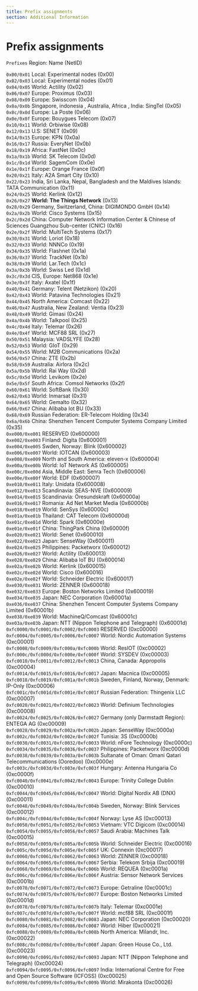 ```yaml
---
title: Prefix assignments
section: Additional Information
---
```


# Prefix assignments

`Prefixes` Region: Name (NetID)

`0x00/0x01` Local: Experimental nodes (0x00)  
`0x02/0x03` Local: Experimental nodes (0x01)  
`0x04/0x05` World: Actility (0x02)  
`0x06/0x07` Europe: Proximus (0x03)  
`0x08/0x09` Europe: Swisscom (0x04)  
`0x0a/0x0b` Singapore, indonesia , Australia, Africa , India: SingTel (0x05)  
`0x0c/0x0d` Europe: La Poste (0x06)  
`0x0e/0x0f` Europe: Bouygues Telecom (0x07)  
`0x10/0x11` World: Orbiwise (0x08)  
`0x12/0x13` U.S: SENET (0x09)  
`0x14/0x15` Europe: KPN (0x0a)  
`0x16/0x17` Russia: EveryNet (0x0b)  
`0x18/0x19` Africa: FastNet (0x0c)  
`0x1a/0x1b` World: SK Telecom (0x0d)  
`0x1c/0x1d` World: SagemCom (0x0e)  
`0x1e/0x1f` Europe: Orange France (0x0f)  
`0x20/0x21` Italy: A2A Smart City (0x10)  
`0x22/0x23` India, Sri Lanka, Nepal, Bangladesh and the Maldives Islands: TATA Communication (0x11)  
`0x24/0x25` World: Kerlink (0x12)  
`0x26/0x27` **World: The Things Network** (0x13)  
`0x28/0x29` Germany, Switzerland, China: DIGIMONDO GmbH (0x14)  
`0x2a/0x2b` World: Cisco Systems (0x15)  
`0x2c/0x2d` China: Computer Network Information Center & Chinese of Sciences Guangzhou Sub-center (CNIC) (0x16)  
`0x2e/0x2f` World: MultiTech Systems (0x17)  
`0x30/0x31` World: Loriot (0x18)  
`0x32/0x33` World: NNNCo (0x19)  
`0x34/0x35` World: Flashnet (0x1a)  
`0x36/0x37` World: TrackNet (0x1b)  
`0x38/0x39` World: Lar.Tech (0x1c)  
`0x3a/0x3b` World: Swiss Led (0x1d)  
`0x3c/0x3d` CIS, Europe: Net868 (0x1e)  
`0x3e/0x3f` Italy: Axatel (0x1f)  
`0x40/0x41` Germany: Telent (Netzikon) (0x20)  
`0x42/0x43` World: Patavina Technologies (0x21)  
`0x44/0x45` North America: Comcast (0x22)  
`0x46/0x47` Australia, New Zealand: Ventia (0x23)  
`0x48/0x49` World: Gimasi (0x24)  
`0x4a/0x4b` World: Talkpool (0x25)  
`0x4c/0x4d` Italy: Telemar (0x26)  
`0x4e/0x4f` World: MCF88 SRL (0x27)  
`0x50/0x51` Malaysia: VADSLYFE (0x28)  
`0x52/0x53` World: GIoT (0x29)  
`0x54/0x55` World: M2B Communications (0x2a)  
`0x56/0x57` China: ZTE (0x2b)  
`0x58/0x59` Australia: Airlora (0x2c)  
`0x5a/0x5b` World: Rai Way (0x2d)  
`0x5c/0x5d` World: Levikom (0x2e)  
`0x5e/0x5f` South Africa: Comsol Networks (0x2f)  
`0x60/0x61` World: SoftBank (0x30)  
`0x62/0x63` World: Inmarsat (0x31)  
`0x64/0x65` World: Gemalto (0x32)  
`0x66/0x67` China: Alibaba Iot BU (0x33)  
`0x68/0x69` Russian Federation: ER-Telecom Holding (0x34)  
`0x6a/0x6b` China: Shenzhen Tencent Computer Systems Company Limited (0x35)  
`0xe000/0xe001`  RESERVED (0x600000)  
`0xe002/0xe003`  Finland: Digita (0x600001)  
`0xe004/0xe005`  Swden, Norway: Blink (0x600002)  
`0xe006/0xe007`  World: IOTCAN (0x600003)  
`0xe008/0xe009`  North and South America: eleven-x (0x600004)  
`0xe00a/0xe00b`  World: IoT Network AS (0x600005)  
`0xe00c/0xe00d`  Asia, Middle East: Senra Tech (0x600006)  
`0xe00e/0xe00f`  World: EDF (0x600007)  
`0xe010/0xe011`  Italy: Unidata (0x600008)  
`0xe012/0xe013`  Scandinavia: SEAS-NVE	 (0x600009)  
`0xe014/0xe015`  Scandinavia: Öresundskraft (0x60000a)  
`0xe016/0xe017`  Romania: Ad Net Market Media (0x60000b)  
`0xe018/0xe019`  World: SenSys (0x60000c)  
`0xe01a/0xe01b`  Thailand: CAT Telecom (0x60000d)  
`0xe01c/0xe01d`  World: Spark (0x60000e)  
`0xe01e/0xe01f`  China: ThingPark China (0x60000f)  
`0xe020/0xe021`  World: Senet (0x600010)  
`0xe022/0xe023`  Japan: SenseWay (0x600011)  
`0xe024/0xe025`  Philippines: Packetworx (0x600012)  
`0xe026/0xe027`  World: Actility (0x600013)  
`0xe028/0xe029`  China: Alibaba IoT BU (0x600014)  
`0xe02a/0xe02b`  World: Kerlink (0x600015)  
`0xe02c/0xe02d`  World: Cisco (0x600016)  
`0xe02e/0xe02f`  World: Schneider Electric (0x600017)  
`0xe030/0xe031`  World: ZENNER (0x600018)  
`0xe032/0xe033`  Europe: Boston Networks Limited (0x600019)  
`0xe034/0xe035`  Japan: NEC Corporation (0x60001a)  
`0xe036/0xe037`  China: Shenzhen Tencent Computer Systems Company Limited (0x60001b)  
`0xe038/0xe039`  World: MachineQ/Comcast (0x60001c)  
`0xe03a/0xe03b`  Japan: NTT (Nippon Telephone and Telegraph) (0x60001d)  
`0xfc0000/0xfc0001/0xfc0002/0xfc0003`  RESERVED (0xc00000)  
`0xfc0004/0xfc0005/0xfc0006/0xfc0007`  World: Nordic Automation Systems (0xc00001)  
`0xfc0008/0xfc0009/0xfc000a/0xfc000b`  World: ResIOT (0xc00002)  
`0xfc000c/0xfc000d/0xfc000e/0xfc000f`  World: SYSDEV (0xc00003)  
`0xfc0010/0xfc0011/0xfc0012/0xfc0013`  China, Canada: Appropolis (0xc00004)  
`0xfc0014/0xfc0015/0xfc0016/0xfc0017`  Japan: Macnica (0xc00005)  
`0xfc0018/0xfc0019/0xfc001a/0xfc001b`  Sweden, Finland, Norway, Denmark: IP-Only	(0xc00006)  
`0xfc001c/0xfc001d/0xfc001e/0xfc001f`  Russian Federation: Thingenix LLC (0xc00007)  
`0xfc0020/0xfc0021/0xfc0022/0xfc0023`  World: Definium Technologies (0xc00008)  
`0xfc0024/0xfc0025/0xfc0026/0xfc0027`  Germany (only Darmstadt Region): ENTEGA AG (0xc00009)  
`0xfc0028/0xfc0029/0xfc002a/0xfc002b`  Japan: SenseWay (0xc0000a)  
`0xfc002c/0xfc002d/0xfc002e/0xfc002f`  Tunisia: 3S (0xc0000b)  
`0xfc0030/0xfc0031/0xfc0032/0xfc0033`  World: nFore Technology (0xc0000c)  
`0xfc0034/0xfc0035/0xfc0036/0xfc0037`  Philippines: Packetworx (0xc0000d)  
`0xfc0038/0xfc0039/0xfc003a/0xfc003b`  Sultanate of Oman: Omani Qatari Telecommunications (Ooredoo) (0xc0000e)  
`0xfc003c/0xfc003d/0xfc003e/0xfc003f`  Hungary: Antenna Hungaria Co (0xc0000f)  
`0xfc0040/0xfc0041/0xfc0042/0xfc0043`  Europe: Trinity College Dublin (0xc00010)  
`0xfc0044/0xfc0045/0xfc0046/0xfc0047`  World: Digital Nordix AB (DNX) (0xc00011)  
`0xfc0048/0xfc0049/0xfc004a/0xfc004b`  Sweden, Norway: Blink Services (0xc00012)  
`0xfc004c/0xfc004d/0xfc004e/0xfc004f`  Norway: Lyse AS (0xc00013)  
`0xfc0050/0xfc0051/0xfc0052/0xfc0053`  Vietnam: VTC Digicom (0xc00014)  
`0xfc0054/0xfc0055/0xfc0056/0xfc0057`  Saudi Arabia: Machines Talk (0xc00015)  
`0xfc0058/0xfc0059/0xfc005a/0xfc005b`  World: Schneider Electric (0xc00016)  
`0xfc005c/0xfc005d/0xfc005e/0xfc005f`  UK: Connexin (0xc00017)  
`0xfc0060/0xfc0061/0xfc0062/0xfc0063`  World: ZENNER  (0xc00018)  
`0xfc0064/0xfc0065/0xfc0066/0xfc0067`  Serbia: Telekom Srbija (0xc00019)  
`0xfc0068/0xfc0069/0xfc006a/0xfc006b`  World: REQUEA (0xc0001a)  
`0xfc006c/0xfc006d/0xfc006e/0xfc006f`  Austria: Sensor Network Services (0xc0001b)  
`0xfc0070/0xfc0071/0xfc0072/0xfc0073`  Europe: Getraline (0xc0001c)  
`0xfc0074/0xfc0075/0xfc0076/0xfc0077`  Europe: Boston Networks Limited (0xc0001d)  
`0xfc0078/0xfc0079/0xfc007a/0xfc007b`  Italy: Telemar (0xc0001e)  
`0xfc007c/0xfc007d/0xfc007e/0xfc007f`  World: mcf88 SRL (0xc0001f)  
`0xfc0080/0xfc0081/0xfc0082/0xfc0083`  Japan: NEC Corporation (0xc00020)  
`0xfc0084/0xfc0085/0xfc0086/0xfc0087`  World: Hiber (0xc00021)  
`0xfc0088/0xfc0089/0xfc008a/0xfc008b`  North America: Milandr, Inc. (0xc00022)  
`0xfc008c/0xfc008d/0xfc008e/0xfc008f`  Japan: Green House Co., Ltd. (0xc00023)  
`0xfc0090/0xfc0091/0xfc0092/0xfc0093`  Japan: NTT (Nippon Telephone and Telegraph) (0xc00024)  
`0xfc0094/0xfc0095/0xfc0096/0xfc0097`  India: International Centre for Free and Open Source Software (ICFOSS) (0xc00025)  
`0xfc0098/0xfc0099/0xfc009a/0xfc009b`  World: Mirakonta (0xc00026)